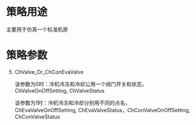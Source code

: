 # 策略用途

 主要用于仿真一个标准机房

# 策略参数

5. ChValve\_Or\_ChConEvaValve

   该参数为0时：冷机冷冻和冷却公用一个阀门开关和状态，ChValveOnOffSetting, ChValveStatus

   该参数为1时：冷机冷冻和冷却分别用不同的点名，ChEvaValveOnOffSetting, ChEvaValveStatus，ChConValveOnOffSetting, ChConValveStatus




